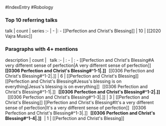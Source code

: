 #IndexEntry #Robology

### Top 10 referring talks
talk | count | series
:- | - |: -
[[Perfection and Christ's Blessing]] | 10 | [[2020 Vajra Music]]

### Paragraphs with 4+ mentions
description | count | &nbsp;&nbsp;talk
:- | : - | : -
[[Perfection and Christ's Blessing#A very different sense of perfection\|A very different sense of perfection]] &nbsp;&nbsp; &nbsp; **[[0306 Perfection and Christ's Blessing#^1-1\|.]]** &nbsp; [[0306 Perfection and Christ's Blessing#^1-2\|.]] | 6 | [[Perfection and Christ's Blessing]]
[[Perfection and Christ's Blessing#Jesus's blessing is on everything\|Jesus's blessing is on everything]] &nbsp;&nbsp;[[0306 Perfection and Christ's Blessing#^1-1\|.]] &nbsp; **[[0306 Perfection and Christ's Blessing#^1-2\|.]]** &nbsp; [[0306 Perfection and Christ's Blessing#^1-3\|.]] | 3 | [[Perfection and Christ's Blessing]]
[[Perfection and Christ's Blessing#It's a very different sense of perfection\|It's a very different sense of perfection]] &nbsp;&nbsp;[[0306 Perfection and Christ's Blessing#^1-3\|.]] &nbsp; **[[0306 Perfection and Christ's Blessing#^1-4\|.]]** &nbsp;  | 1 | [[Perfection and Christ's Blessing]]

